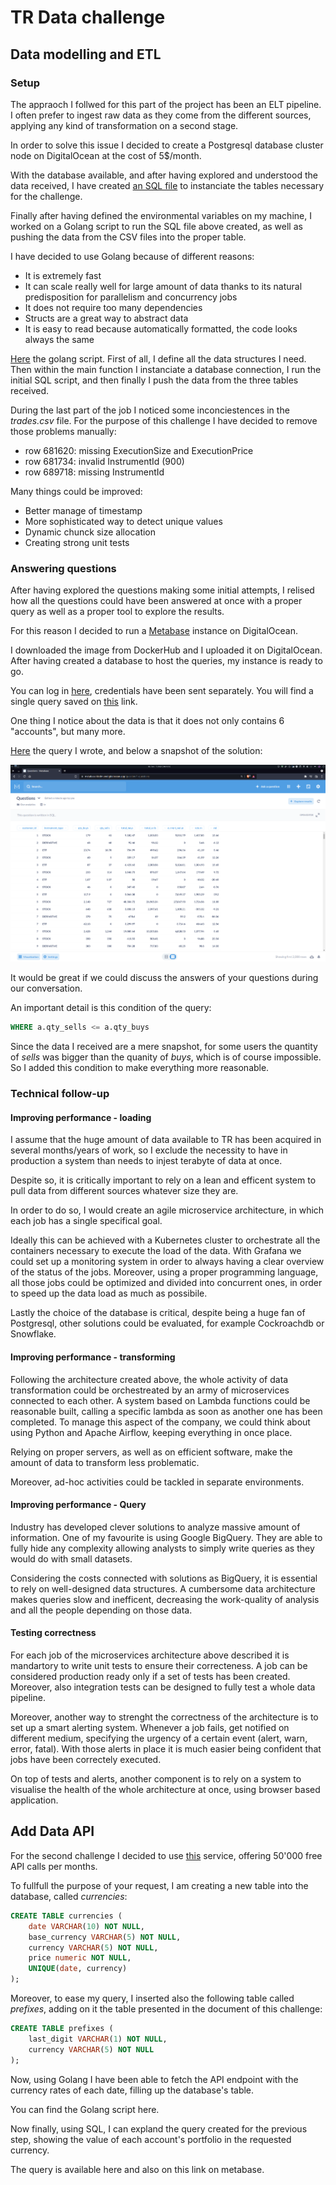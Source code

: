 # TR Data challenge

## Data modelling and ETL

### Setup

The appraoch I follwed for this part of the project has been an ELT pipeline. I often prefer to ingest raw data as they come from the different sources, applying any kind of transformation on a second stage.

In order to solve this issue I decided to create a Postgresql database cluster node on DigitalOcean at the cost of 5$/month.

With the database available, and after having explored and understood the data received, I have created [an SQL file](https://github.com/dolphinxyz/TR_challenge/blob/main/init.sql) to instanciate the tables necessary for the challenge.

Finally after having defined the environmental variables on my machine, I worked on a Golang script to run the SQL file above created, as well as pushing the data from the CSV files into the proper table.

I have decided to use Golang because of different reasons:

- It is extremely fast
- It can scale really well for large amount of data thanks to its natural predisposition for parallelism and concurrency jobs
- It does not require too many dependencies
- Structs are a great way to abstract data
- It is easy to read because automatically formatted, the code looks always the same

[Here](https://github.com/dolphinxyz/TR_challenge/blob/main/load.go) the golang script.
First of all, I define all the data structures I need. Then within the main function I instanciate a database connection, I run the initial SQL script, and then finally I push the data from the three tables received.

During the last part of the job I noticed some inconciestences in the *trades.csv* file. For the purpose of this challenge I have decided to remove those problems manually:

- row 681620: missing ExecutionSize and ExecutionPrice
- row 681734: invalid InstrumentId (900)
- row 689718: missing InstrumentId

Many things could be improved:

- Better manage of timestamp
- More sophisticated way to detect unique values
- Dynamic chunck size allocation
- Creating strong unit tests

### Answering questions

After having explored the questions making some initial attempts, I relised how all the questions could have been answered at once with a proper query as well as a proper tool to explore the results.

For this reason I decided to run a [Metabase](https://www.metabase.com/) instance on DigitalOcean.

I downloaded the image from DockerHub and I uploaded it on DigitalOcean. After having created a database to host the queries, my instance is ready to go.

You can log in [here](https://metabase-kicdm.ondigitalocean.app/), credentials have been sent separately. You will find a single query saved on [this](https://metabase-kicdm.ondigitalocean.app/question/1-questions) link.

One thing I notice about the data is that it does not only contains 6 "accounts", but many more.

[Here](https://github.com/dolphinxyz/TR_challenge/blob/main/questions.sql) the query I wrote, and below a snapshot of the solution:

![snapshot](https://github.com/dolphinxyz/TR_challenge/blob/958a1d4e716cfac766f3bc2fd5b11a038a988325/questions.png)

It would be great if we could discuss the answers of your questions during our conversation.

An important detail is this condition of the query:

```sql
WHERE a.qty_sells <= a.qty_buys
```

Since the data I received are a mere snapshot, for some users the quantity of *sells* was bigger than the quanity of *buys*, which is of course impossible. So I added this condition to make everything more reasonable.

### Technical follow-up

#### Improving performance - loading

I assume that the huge amount of data available to TR has been acquired in several months/years of work, so I exclude the necessity to have in production a system than needs to injest terabyte of data at once.

Despite so, it is critically important to rely on a lean and efficent system to pull data from different sources whatever size they are.

In order to do so, I would create an agile microservice architecture, in which each job has a single specifical goal.

Ideally this can be achieved with a Kubernetes cluster to orchestrate all the containers necessary to execute the load of the data. With Grafana we could set up a monitoring system in order to always having a clear overview of the status of the jobs. Moreover, using a proper programming language, all those jobs could be optimized and divided into concurrent ones, in order to speed up the data load as much as possibile.

Lastly the choice of the database is critical, despite being a huge fan of Postgresql, other solutions could be evaluated, for example Cockroachdb or Snowflake.

#### Improving performance - transforming

Following the architecture created above, the whole activity of data transformation could be orchestreated by an army of microservices connected to each other. A system based on Lambda functions could be reasonable built, calling a specific lambda as soon as another one has been completed. To manage this aspect of the company, we could think about using Python and Apache Airflow, keeping everything in once place.

Relying on proper servers, as well as on efficient software, make the amount of data to transform less problematic. 

Moreover, ad-hoc activities could be tackled in separate environments.

#### Improving performance - Query

Industry has developed clever solutions to analyze massive amount of information. One of my favourite is using Google BigQuery. They are able to fully hide any complexity allowing analysts to simply write queries as they would do with small datasets.

Considering the costs connected with solutions as BigQuery, it is essential to rely on well-designed data structures. A cumbersome data architecture makes queries slow and inefficent, decreasing the work-quality of analysis and all the people depending on those data.

#### Testing correctness

For each job of the microservices architecture above described it is mandartory to write unit tests to ensure their correcteness. A job can be considered production ready only if a set of tests has been created. Moreover, also integration tests can be designed to fully test a whole data pipeline.

Moreover, another way to strenght the correctness of the architecture is to set up a smart alerting system. Whenever a job fails, get notified on different medium, specifying the urgency of a certain event (alert, warn, error, fatal). With those alerts in place it is much easier being confident that jobs have been correctely executed.

On top of tests and alerts, another component is to rely on a system to visualise the health of the whole architecture at once, using browser based application.

## Add Data API

For the second challenge I decided to use [this](https://freecurrencyapi.net/dashboard) service, offering 50'000 free API calls per months.

To fullfull the purpose of your request, I am creating a new table into the database, called *currencies*:

```SQL
CREATE TABLE currencies (
	date VARCHAR(10) NOT NULL,
	base_currency VARCHAR(5) NOT NULL,
	currency VARCHAR(5) NOT NULL,
	price numeric NOT NULL,
	UNIQUE(date, currency)
);
```

Moreover, to ease my query, I inserted also the following table called *prefixes*, adding on it the table presented in the document of this challenge:

```SQL
CREATE TABLE prefixes (
	last_digit VARCHAR(1) NOT NULL,
	currency VARCHAR(5) NOT NULL
);
```

Now, using Golang I have been able to fetch the API endpoint with the currency rates of each date, filling up the database's table.

You can find the Golang script here.

Now finally, using SQL, I can expland the query created for the previous step, showing the value of each account's portfolio in the requested currency.

The query is available here and also on this link on metabase.